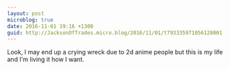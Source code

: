 ```yaml
---
layout: post
microblog: true
date: 2016-11-01 19:16 +1300
guid: http://JacksonOfTrades.micro.blog/2016/11/01/t793335971056128001.html
---
```

Look, I may end up a crying wreck due to 2d anime people but this is my life and I'm living it how I want.
